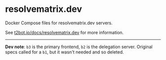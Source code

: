 # resolvematrix.dev

Docker Compose files for resolvematrix.dev servers.

See [t2bot.io/docs/resolvematrix.dev](https://t2bot.io/docs/resolvematrix) for more information.

---

**Dev note**: `b3` is the primary frontend, `b2` is the delegation server. Original specs called for a `b1`, but it wasn't needed and so deleted.
